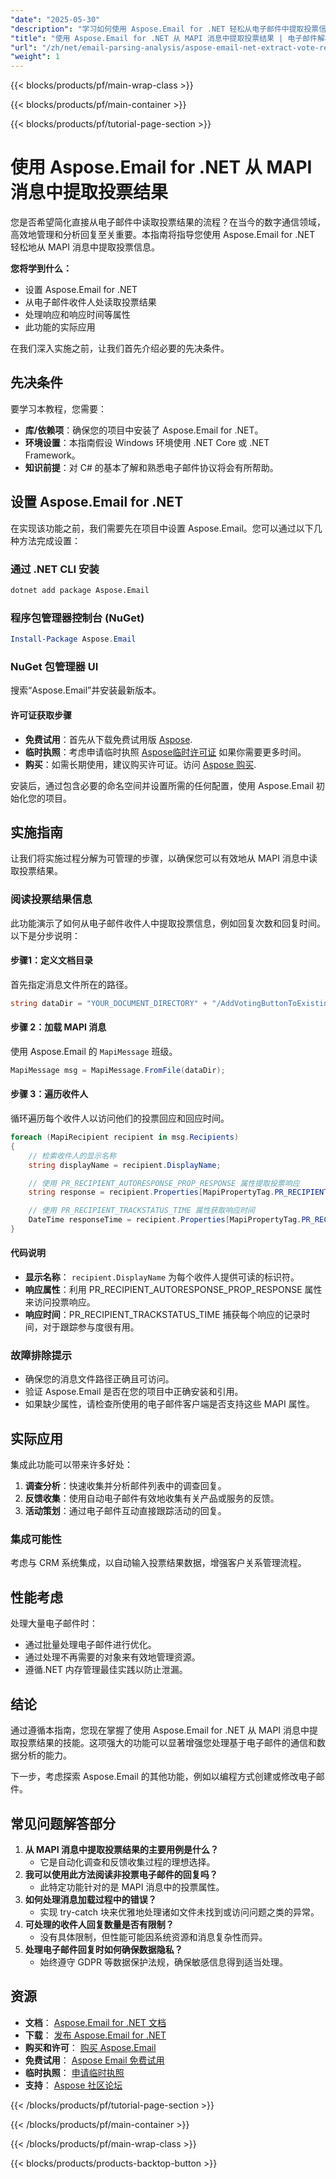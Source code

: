 ```yaml
---
"date": "2025-05-30"
"description": "学习如何使用 Aspose.Email for .NET 轻松从电子邮件中提取投票信息。本指南涵盖设置、读取回复和实际应用。"
"title": "使用 Aspose.Email for .NET 从 MAPI 消息中提取投票结果 | 电子邮件解析和分析指南"
"url": "/zh/net/email-parsing-analysis/aspose-email-net-extract-vote-results-mapi-messages/"
"weight": 1
---
```


{{< blocks/products/pf/main-wrap-class >}}

{{< blocks/products/pf/main-container >}}

{{< blocks/products/pf/tutorial-page-section >}}
# 使用 Aspose.Email for .NET 从 MAPI 消息中提取投票结果

您是否希望简化直接从电子邮件中读取投票结果的流程？在当今的数字通信领域，高效地管理和分析回复至关重要。本指南将指导您使用 Aspose.Email for .NET 轻松地从 MAPI 消息中提取投票信息。

**您将学到什么：**
- 设置 Aspose.Email for .NET
- 从电子邮件收件人处读取投票结果
- 处理响应和响应时间等属性
- 此功能的实际应用

在我们深入实施之前，让我们首先介绍必要的先决条件。

## 先决条件

要学习本教程，您需要：

- **库/依赖项**：确保您的项目中安装了 Aspose.Email for .NET。
- **环境设置**：本指南假设 Windows 环境使用 .NET Core 或 .NET Framework。
- **知识前提**：对 C# 的基本了解和熟悉电子邮件协议将会有所帮助。

## 设置 Aspose.Email for .NET

在实现该功能之前，我们需要先在项目中设置 Aspose.Email。您可以通过以下几种方法完成设置：

### 通过 .NET CLI 安装
```bash
dotnet add package Aspose.Email
```

### 程序包管理器控制台 (NuGet)
```powershell
Install-Package Aspose.Email
```

### NuGet 包管理器 UI
搜索“Aspose.Email”并安装最新版本。

#### 许可证获取步骤
- **免费试用**：首先从下载免费试用版 [Aspose](https://releases。aspose.com/email/net/).
- **临时执照**：考虑申请临时执照 [Aspose临时许可证](https://purchase.aspose.com/temporary-license/) 如果你需要更多时间。
- **购买**：如需长期使用，建议购买许可证。访问 [Aspose 购买](https://purchase。aspose.com/buy).

安装后，通过包含必要的命名空间并设置所需的任何配置，使用 Aspose.Email 初始化您的项目。

## 实施指南

让我们将实施过程分解为可管理的步骤，以确保您可以有效地从 MAPI 消息中读取投票结果。

### 阅读投票结果信息

此功能演示了如何从电子邮件收件人中提取投票信息，例如回复次数和回复时间。以下是分步说明：

#### 步骤1：定义文档目录
首先指定消息文件所在的路径。
```csharp
string dataDir = "YOUR_DOCUMENT_DIRECTORY" + "/AddVotingButtonToExistingMessage.msg";
```

#### 步骤 2：加载 MAPI 消息
使用 Aspose.Email 的 `MapiMessage` 班级。
```csharp
MapiMessage msg = MapiMessage.FromFile(dataDir);
```

#### 步骤 3：遍历收件人
循环遍历每个收件人以访问他们的投票回应和回应时间。
```csharp
foreach (MapiRecipient recipient in msg.Recipients)
{
    // 检索收件人的显示名称
    string displayName = recipient.DisplayName;

    // 使用 PR_RECIPIENT_AUTORESPONSE_PROP_RESPONSE 属性提取投票响应
    string response = recipient.Properties[MapiPropertyTag.PR_RECIPIENT_AUTORESPONSE_PROP_RESPONSE].GetString();

    // 使用 PR_RECIPIENT_TRACKSTATUS_TIME 属性获取响应时间
    DateTime responseTime = recipient.Properties[MapiPropertyTag.PR_RECIPIENT_TRACKSTATUS_TIME].GetDateTime();
}
```

#### 代码说明
- **显示名称**： `recipient.DisplayName` 为每个收件人提供可读的标识符。
- **响应属性**：利用 PR_RECIPIENT_AUTORESPONSE_PROP_RESPONSE 属性来访问投票响应。
- **响应时间**：PR_RECIPIENT_TRACKSTATUS_TIME 捕获每个响应的记录时间，对于跟踪参与度很有用。

### 故障排除提示
- 确保您的消息文件路径正确且可访问。
- 验证 Aspose.Email 是否在您的项目中正确安装和引用。
- 如果缺少属性，请检查所使用的电子邮件客户端是否支持这些 MAPI 属性。

## 实际应用
集成此功能可以带来许多好处：
1. **调查分析**：快速收集并分析邮件列表中的调查回复。
2. **反馈收集**：使用自动电子邮件有效地收集有关产品或服务的反馈。
3. **活动策划**：通过电子邮件互动直接跟踪活动的回复。

### 集成可能性
考虑与 CRM 系统集成，以自动输入投票结果数据，增强客户关系管理流程。

## 性能考虑
处理大量电子邮件时：
- 通过批量处理电子邮件进行优化。
- 通过处理不再需要的对象来有效地管理资源。
- 遵循.NET 内存管理最佳实践以防止泄漏。

## 结论
通过遵循本指南，您现在掌握了使用 Aspose.Email for .NET 从 MAPI 消息中提取投票结果的技能。这项强大的功能可以显著增强您处理基于电子邮件的通信和数据分析的能力。

下一步，考虑探索 Aspose.Email 的其他功能，例如以编程方式创建或修改电子邮件。

## 常见问题解答部分
1. **从 MAPI 消息中提取投票结果的主要用例是什么？**
   - 它是自动化调查和反馈收集过程的理想选择。
2. **我可以使用此方法阅读非投票电子邮件的回复吗？**
   - 此特定功能针对的是 MAPI 消息中的投票属性。
3. **如何处理消息加载过程中的错误？**
   - 实现 try-catch 块来优雅地处理诸如文件未找到或访问问题之类的异常。
4. **可处理的收件人回复数量是否有限制？**
   - 没有具体限制，但性能可能因系统资源和消息复杂性而异。
5. **处理电子邮件回复时如何确保数据隐私？**
   - 始终遵守 GDPR 等数据保护法规，确保敏感信息得到适当处理。

## 资源
- **文档**： [Aspose.Email for .NET 文档](https://reference.aspose.com/email/net/)
- **下载**： [发布 Aspose.Email for .NET](https://releases.aspose.com/email/net/)
- **购买和许可**： [购买 Aspose.Email](https://purchase.aspose.com/buy)
- **免费试用**： [Aspose Email 免费试用](https://releases.aspose.com/email/net/)
- **临时执照**： [申请临时执照](https://purchase.aspose.com/temporary-license/)
- **支持**： [Aspose 社区论坛](https://forum.aspose.com/c/email/10)

{{< /blocks/products/pf/tutorial-page-section >}}

{{< /blocks/products/pf/main-container >}}

{{< /blocks/products/pf/main-wrap-class >}}

{{< blocks/products/products-backtop-button >}}